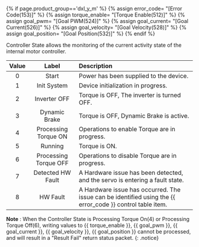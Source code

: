 {% if page.product_group=='dxl_y_m' %}
{% assign error_code= "[Error Code(153)]" %}
{% assign torque_enable= "[Torque Enable(512)]" %}
{% assign goal_pwm= "[Goal PWM(524)]" %}
{% assign goal_current= "[Goal Current(526)]" %}
{% assign goal_velocity= "[Goal Velocity(528)]" %}
{% assign goal_position= "[Goal Position(532)]" %}
{% endif %}

Controller State allows the monitoring of the current activity state of the internal motor controller.

| Value |   Label             | Description                                                |
|:-----:|:-------------------:|:-----------------------------------------------------------|
| 0     | Start               | Power has been supplied to the device.                     |
| 1     | Init System         | Device initialization in progress.                         |
| 2     | Inverter OFF        | Torque is OFF, The inverter is turned OFF.              |
| 3     | Dynamic Brake       | Torque is OFF, Dynamic Brake is active.                 |
| 4     | Processing Torque ON   | Operations to enable Torque are in progress.                           |
| 5     | Running             | Torque is ON.                                           |
| 6     | Processing Torque OFF  | Operations to disable Torque are in progress.                          |
| 7     | Detected HW Fault   | A Hardware issue has been detected, and the servo is entering a fault state.                                   |
| 8     | HW Fault            | A Hardware issue has occurred. The issue can be identified using the {{ error_code }} control table item. |


**Note** : When the Controller State is Processing Torque On(4) or Processing Torque Off(6), writing values to {{ torque_enable }}, {{ goal_pwm }}, {{ goal_current }}, {{ goal_velocity }}, {{ goal_position }} cannot be processed, and will result in a "Result Fail" return status packet.
{: .notice}
